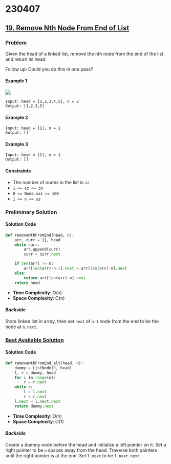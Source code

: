 # 230407

## [19. Remove Nth Node From End of List](https://leetcode.com/problems/remove-nth-node-from-end-of-list)
### Problem
Given the head of a linked list, remove the nth node from the end of the list and return its head.

Follow up: Could you do this in one pass?

#### Example 1
![](https://assets.leetcode.com/uploads/2020/10/03/remove_ex1.jpg)
```
Input: head = [1,2,3,4,5], n = 2
Output: [1,2,3,5]
```

#### Example 2
```
Input: head = [1], n = 1
Output: []
```

#### Example 3
```
Input: head = [1], n = 1
Output: []
```
#### Constraints
- The number of nodes in the list is `sz`.
- `1 <= sz <= 30`
- `0 <= Node.val <= 100`
- `1 <= n <= sz`

### Preliminary Solution

#### Solution Code
```py
def removeNthFromEnd(head, n):
    arr, curr = [], head
    while curr:
        arr.append(curr)
        curr = curr.next

    if len(arr) != n:
        arr[len(arr)-n-1].next = arr[len(arr)-n].next
    else:
        return arr[len(arr)-n].next
    return head
```
- __Time Complexity__: O(n)
- __Space Complexity__: O(n)

#### _Backside_
Store linked list in array, then set `next` of `n-1` node from the end to be the node at `n.next`. 

### [Best Available Solution](SOLUTION_LINK)

#### Solution Code
```py
def removeNthFromEnd_alt(head, n):
    dummy = ListNode(0, head)
    l, r = dummy, head
    for i in range(n):
        r = r.next
    while r:
        l = l.next
        r = r.next
    l.next = l.next.next
    return dummy.next
```
- __Time Complexity__: O(n)
- __Space Complexity__: O(1)

#### _Backside_
Create a dummy node before the head and initialize a left pointer on it. Set a right pointer to be `n` spaces away from the head. Traverse both pointers until the right pointer is at the end. Set `l.next` to be `l.next.next`.
